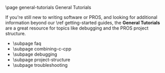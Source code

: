 \page general-tutorials General Tutorials

If you're still new to writing software or PROS, and looking for
additional information beyond our \ref getting-started guides, the **General
Tutorials** are a great resource for topics like debugging and the PROS
project structure.

- \subpage faq
- \subpage combining-c-cpp
- \subpage debugging
- \subpage project-structure
- \subpage troubleshooting
